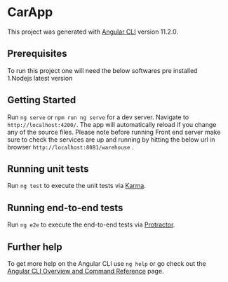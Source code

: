 # CarApp

This project was generated with [Angular CLI](https://github.com/angular/angular-cli) version 11.2.0.

## Prerequisites  
To run this project one will need the below softwares pre installed  
1.Nodejs latest version  

 ## Getting Started
Run `ng serve` or `npm run ng serve` for a dev server. Navigate to `http://localhost:4200/`. The app will automatically reload if you change any of the source files.
Please note before running Front end server make sure to check the services are up and running by hitting the below url in browser
`http://localhost:8081/warehouse` .

## Running unit tests

Run `ng test` to execute the unit tests via [Karma](https://karma-runner.github.io).

## Running end-to-end tests

Run `ng e2e` to execute the end-to-end tests via [Protractor](http://www.protractortest.org/).

## Further help

To get more help on the Angular CLI use `ng help` or go check out the [Angular CLI Overview and Command Reference](https://angular.io/cli) page.
